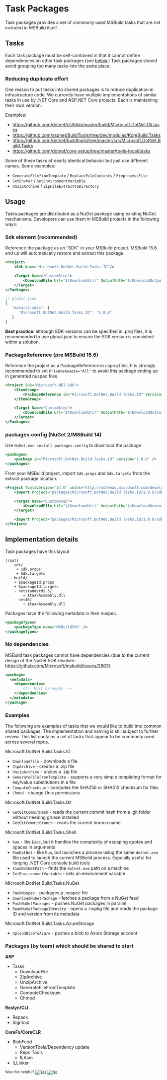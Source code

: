 Task Packages
=============

Task packages provides a set of commonly used MSBuild tasks that are not included in MSBuild itself.

## Tasks

Each task package must be self-contained in that it cannot define dependencies on other task packages (see [below](#no-dependencies).)
Task packages should avoid grouping too many tasks into the same place.

### Reducing duplicate effort

One reason to put tasks into shared packages is to reduce duplication in infrastructure code.
We currently have multiple implementations of similar tasks in use by .NET Core and ASP.NET Core projects.
Each is maintaining their own version.

Examples:
 - https://github.com/dotnet/cli/blob/master/build/Microsoft.DotNet.Cli.tasks
 - https://github.com/aspnet/BuildTools/tree/dev/modules/KoreBuild.Tasks
 - https://github.com/dotnet/buildtools/tree/master/src/Microsoft.DotNet.Build.Tasks
 - https://github.com/dotnet/core-setup/tree/master/tools-local/tasks

Some of these tasks of nearly identical behavior but just use different names. Some examples:

 - `GenerateFileFromTemplate` / `ReplaceFileContents` / `PreprocessFile`
 - `SetEnvVar` / `SetEnvironmentVariable`
 - `UnzipArchive` / `ZipFileExtractToDirectory`

## Usage

Tasks packages are distributed as a NuGet package using existing NuGet mechanisms. Developers can use them in MSBuild projects in the following ways:

### Sdk element (recommended)

Reference the package as an "SDK" in your MSBuild project. MSBuild 15.6 and up will automatically restore and extract this package.

```xml
<Project>
    <Sdk Name="Microsoft.DotNet.Build.Tasks.IO"/>

    <Target Name="CustomStep">
        <DownloadFile Url="$(DownloadUri)" OutputPath="$(DownloadOutput)" />
    </Target>
</Packages>
```

```js
// global.json
{
   "msbuild-sdks": {
      "Microsoft.DotNet.Build.Tasks.IO": "1.0.0"
   }
}
```

**Best practice**: although SDK versions can be specified in .proj files, it is recommended to use global.json to ensure the SDK version
is consistent within a solution.

### PackageReference (pre MSBuild 15.6)

Reference the project as a PackageReference in csproj files. It is strongly recommended to set `PrivateAssets="All"` to avoid this package ending up in generated nuspec files.

```xml
<Project Sdk="Microsoft.NET.Sdk">
    <ItemGroup>
        <PackageReference id="Microsoft.DotNet.Build.Tasks.IO" Version="1.0.0" PrivateAssets="All" />
    </ItemGroup>

    <Target Name="CustomStep">
        <DownloadFile Url="$(DownloadUri)" OutputPath="$(DownloadOutput)" />
    </Target>
</Packages>
```

### packages.config (NuGet 2/MSBuild 14)

Use `NuGet.exe install packages.config` to download the package
```xml
<packages>
    <package id="Microsoft.DotNet.Build.Tasks.IO" version="1.0.0" />
</packages>
```

From your MSBuild project, import `Sdk.props` and `Sdk.targets` from the extract package location.
```xml
<Project ToolsVersion="14.0" xmlns="http://schemas.microsoft.com/developer/msbuild/2003">
    <Import Project="packages/Microsoft.DotNet.Build.Tasks.IO/1.0.0/Sdk/Sdk.props" />

    <Target Name="CustomStep">
        <DownloadFile Url="$(DownloadUri)" OutputPath="$(DownloadOutput)" />
    </Target>

    <Import Project="packages/Microsoft.DotNet.Build.Tasks.IO/1.0.0/Sdk/Sdk.targets" />
</Project>
```

## Implementation details

Task packages have this layout

```
(root)
  - sdk/
     + Sdk.props
     + Sdk.targets
  - build/
    + $packageId.props
    + $packageId.targets
    - netstandard1.5/
        + $taskAssembly.dll
    - net46/
        + $taskAssembly.dll
```

Packages have the following metadata in their nuspec.

```xml
<packageTypes>
    <packageType name="MSBuildSdk" />
</packageTypes>
```

### No dependencies

MSBuild task packages cannot have dependencies (due to the current design of the NuGet SDK resolver: https://github.com/Microsoft/msbuild/issues/2803).

```xml
<package>
  <metadata>
    <dependencies>
        <!-- Must be empty -->
    </dependencies>
  </metadata>
</package>
```

### Examples

The following are examples of tasks that we would like to build into common shared packages.
The implementation and naming is still subject to further review.
This list contains a set of tasks that appear to be commonly used across several repos.

Microsoft.DotNet.Build.Tasks.IO
 - `DownloadFile` - downloads a file.
 - `ZipArchive` - creates a .zip file
 - `UnzipArchive` - unzips a .zip file
 - `GenerateFileFromTemplate` - supports a very simple templating format for key/value substitutions in a file
 - `ComputeChecksum` - computes the SHA256 or SHA512 checksum for files
 - `Chmod` - change Unix permissions

Microsoft.DotNet.Build.Tasks.Git
 - `GetGitCommitHash` - reads the current commit hash from a .git folder without needing git.exe installed
 - `GetGitCommitBranch` - reads the current brancn name

Microsoft.DotNet.Build.Tasks.Shell
 - `Run` - like `Exec`, but it handles the complexity of escaping quotes and spaces in arguments
 - `RunDotNet` - like `Run`, but launches a process using the same `dotnet.exe` file used to launch the current MSBuild process. Espcially useful for longing .NET Core console build tools
 - `FindDotNetPath` - finds the `dotnet.exe` path on a machine
 - `SetEnvironmentVariable` - sets an environment variable

Microsoft.DotNet.Build.Tasks.NuGet
 - `PackNuspec` - packages a .nuspec file
 - `DownloadNuGetPackage` - fetches a package from a NuGet feed
 - `PushNuGetPackages` - pushes NuGet packages in parallel
 - `ReadNuGetPackageIdentity` - opens a .nupkg file and reads the package ID and version from its metadata

Microsoft.DotNet.Build.Tasks.AzureStorage
 - `UploadBlobToAzure` - pushes a blob to Azure Storage account

### Packages (by team) which should be shared to start

**ASP**
 - Tasks
    - DownloadFile
    - ZipArchive
    - UnzipArchive
    - GenerateFileFromTemplate
    - ComputeChecksum
    - Chmod

**Roslyn/CLI**
 - Repack
 - Signtool

 **CoreFx/CoreCLR**
 - BlobFeed
	- VersionTools/Dependency update
	- Repo Tools
	- ILAsm
 - ILLinker


<!-- Begin Generated Content: Doc Feedback -->
<sub>Was this helpful? [![Yes](https://helix.dot.net/f/ip/5?p=Documentation%5CProject-Docs%5CToolset%5CTaskPackages.md)](https://helix.dot.net/f/p/5?p=Documentation%5CProject-Docs%5CToolset%5CTaskPackages.md) [![No](https://helix.dot.net/f/in)](https://helix.dot.net/f/n/5?p=Documentation%5CProject-Docs%5CToolset%5CTaskPackages.md)</sub>
<!-- End Generated Content-->
